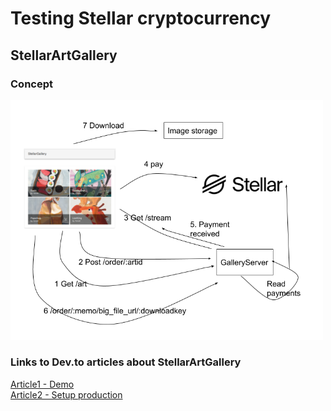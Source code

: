 # Testing Stellar cryptocurrency

## StellarArtGallery

### Concept

<img src="StellarArtGalleryConcept2.png" alt="Concept" title="Concept" width="500"/>

### Links to Dev.to articles about StellarArtGallery

[Article1 - Demo](https://dev.to/gunstein/send-and-receive-payments-with-the-stellar-cryptocurrency-4ne8)  
[Article2 - Setup production](https://dev.to/gunstein/how-i-put-my-demo-into-production-with-docker-compose-and-traefik-5553)
